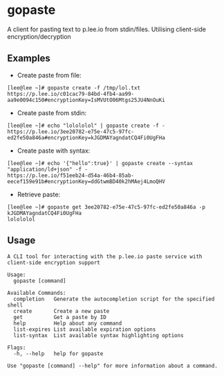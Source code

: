 # gopaste

A client for pasting text to p.lee.io from stdin/files. Utilising client-side encryption/decryption

## Examples

* Create paste from file:

```
[lee@lee ~]# gopaste create -f /tmp/lol.txt
https://p.lee.io/c01cac79-84bd-4fb4-aa99-aa9e0094c150#encryptionKey=IsMVUtO06Mtgs25JU4NnOuKi
```

* Create paste from stdin:

```
[lee@lee ~]# echo "lolololol" | gopaste create -f -
https://p.lee.io/3ee20782-e75e-47c5-97fc-ed2fe50a846a#encryptionKey=kJGDMAYagndatCQ4Fi0UgFHa
```

* Create paste with syntax:

```
[lee@lee ~]# echo '{"hello":true}' | gopaste create --syntax "application/ld+json" -f -
https://p.lee.io/f51eeb24-d54a-46b4-85ab-eecef159e91b#encryptionKey=ddGtwmBD40k2hMAej4LmoQHV
```

* Retrieve paste:

```
[lee@lee ~]# gopaste get 3ee20782-e75e-47c5-97fc-ed2fe50a846a -p kJGDMAYagndatCQ4Fi0UgFHa
lolololol
```

## Usage

```
A CLI tool for interacting with the p.lee.io paste service with client-side encryption support

Usage:
  gopaste [command]

Available Commands:
  completion   Generate the autocompletion script for the specified shell
  create       Create a new paste
  get          Get a paste by ID
  help         Help about any command
  list-expires List available expiration options
  list-syntax  List available syntax highlighting options

Flags:
  -h, --help   help for gopaste

Use "gopaste [command] --help" for more information about a command.
```
